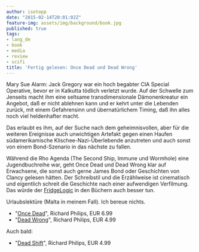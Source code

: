 ```yaml
---
author: isotopp
date: "2015-02-14T20:01:02Z"
feature-img: assets/img/background/book.jpg
published: true
tags:
- lang_de
- book
- media
- review
- scifi
title: 'Fertig gelesen: Once Dead und Dead Wrong'
---
```

Mary Sue Alarm: Jack Gregory war ein hoch begabter CIA Special Operative, bevor er in Kalkutta tödlich verletzt wurde. Auf der Schwelle zum Jenseits macht ihm eine seltsame transdimensionale Dämonenkreatur ein Angebot, daß er nicht ablehnen kann und er kehrt unter die Lebenden zurück, mit einem Gefahrensinn und übernatürlichem Timing, daß ihn alles noch viel heldenhafter macht.

Das erlaubt es ihm, auf der Suche nach dem geheimnisvollen, aber für die weiteren Ereignisse auch unwichtigen Artefakt gegen einen Haufen südamerikamische Klischee-Nazi-Überlebende anzutreten und auch sonst von einem Bond-Szenario in das nächste zu fallen.

Während die Rho Agenda (The Second Ship, Immune und Wormhole) eine Jugendbuchreihe war, geht Once Dead und Dead Wrong klar auf Erwachsene, die sonst auch gerne James Bond oder Geschichten von Clancy gelesen hätten. Der Schreibstil und die Erzählweise ist cinematisch und eigentlich schreit die Geschichte nach einer aufwendigen Verfilmung. Das würde der 
[FridgeLogic](http://tvtropes.org/pmwiki/pmwiki.php/Main/FridgeLogic) in den Büchern auch besser tun.

Urlaubslektüre (Malta in meinem Fall). Ich bereue nichts.

- "[Once Dead](https://www.amazon.de/Once-Dead-Agenda-Inception-English-ebook/dp/B00IAYG68I
)", Richard Philips, EUR 6.99
- "[Dead Wrong](https://www.amazon.de/Dead-Wrong-Agenda-Inception-English-ebook/dp/B00JU73A60)", Richard Philips, EUR 4.99

Auch bald:

- "[Dead Shift](https://www.amazon.de/Dead-Shift-Agenda-Inception-English-ebook/dp/B00QJ1V5RQ)", Richard Philips, EUR 4.99
